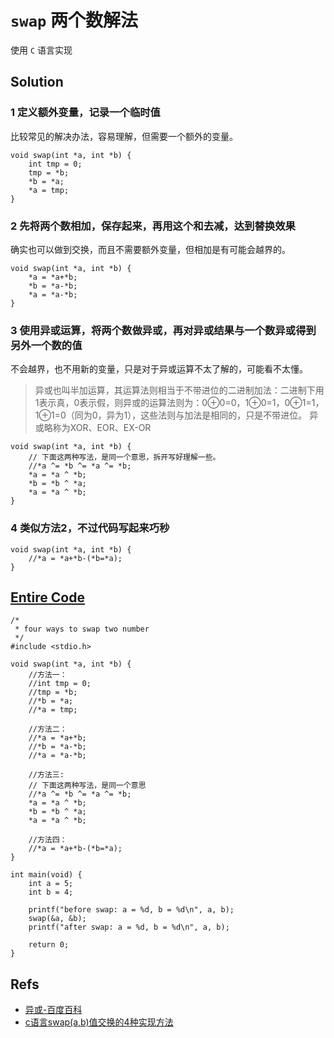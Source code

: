 # `swap` 两个数解法
使用 `C` 语言实现

## Solution
### 1 定义额外变量，记录一个临时值

比较常见的解决办法，容易理解，但需要一个额外的变量。

```
void swap(int *a, int *b) {   
    int tmp = 0;
    tmp = *b;
    *b = *a;  
    *a = tmp;
}
```

### 2 先将两个数相加，保存起来，再用这个和去减，达到替换效果

确实也可以做到交换，而且不需要额外变量，但相加是有可能会越界的。

```
void swap(int *a, int *b) {   
    *a = *a+*b;   
    *b = *a-*b;   
    *a = *a-*b;
}
```

### 3 使用异或运算，将两个数做异或，再对异或结果与一个数异或得到另外一个数的值

不会越界，也不用新的变量，只是对于异或运算不太了解的，可能看不太懂。
>   异或也叫半加运算，其运算法则相当于不带进位的二进制加法：二进制下用1表示真，0表示假，则异或的运算法则为：0⊕0=0，1⊕0=1，0⊕1=1，1⊕1=0（同为0，异为1），这些法则与加法是相同的，只是不带进位。
>   异或略称为XOR、EOR、EX-OR

```
void swap(int *a, int *b) {   
    // 下面这两种写法，是同一个意思，拆开写好理解一些。
    //*a ^= *b ^= *a ^= *b;
    *a = *a ^ *b;
    *b = *b ^ *a;
    *a = *a ^ *b;
}

```

### 4 类似方法2，不过代码写起来巧秒

```
void swap(int *a, int *b) {  
    //*a = *a+*b-(*b=*a);   
}
```

## [Entire Code](swap.c)

```
/*
 * four ways to swap two number
 */
#include <stdio.h>

void swap(int *a, int *b) {
    //方法一：   
    //int tmp = 0;
    //tmp = *b;
    //*b = *a;  
    //*a = tmp;  

    //方法二：   
    //*a = *a+*b;   
    //*b = *a-*b;   
    //*a = *a-*b;  

    //方法三:
    // 下面这两种写法，是同一个意思
    //*a ^= *b ^= *a ^= *b;
    *a = *a ^ *b;
    *b = *b ^ *a;
    *a = *a ^ *b;

    //方法四：   
    //*a = *a+*b-(*b=*a);   
}  

int main(void) {  
    int a = 5;  
    int b = 4;  

    printf("before swap: a = %d, b = %d\n", a, b);  
    swap(&a, &b);  
    printf("after swap: a = %d, b = %d\n", a, b);  

    return 0;
}

```

## Refs
-   [异或-百度百科](http://baike.baidu.com/link?url=qo1LCE4H_IEl7NA2lpZTjiQot5G_HIhNHN1oTJzFbXiiNqfBzqprUzphHXCGnjkdKabXq-ayrDxNL3W7uo47SwfOpj18h3eIfkxPRKrG1qW)
-   [c语言swap(a,b)值交换的4种实现方法](http://www.jb51.net/article/34240.htm)
